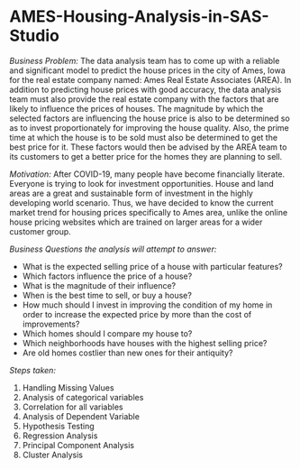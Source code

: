 # AMES-Housing-Analysis-in-SAS-Studio

*Business Problem:*
The data analysis team has to come up with a reliable and significant model to predict the house prices in the city of Ames, Iowa for the real estate company named: Ames Real Estate Associates (AREA). In addition to predicting house prices with good accuracy, the data analysis team must also provide the real estate company with the factors that are likely to influence the prices of houses. The magnitude by which the selected factors are influencing the house price is also to be determined so as to invest proportionately for improving the house quality. Also, the prime time at which the house is to be sold must also be determined to get the best price for it. These factors would then be advised by the AREA team to its customers to get a better price for the homes they are planning to sell. 

*Motivation:*
After COVID-19, many people have become financially literate. Everyone is trying to look for investment opportunities. House and land areas are a great and sustainable form of investment in the highly developing world scenario. Thus, we have decided to know the current market trend for housing prices specifically to Ames area, unlike the online house pricing websites which are trained on larger areas for a wider customer group.  

*Business Questions the analysis will attempt to answer:*
-	What is the expected selling price of a house with particular features?
-	Which factors influence the price of a house?
-	What is the magnitude of their influence?
-	When is the best time to sell, or buy a house?
-	How much should I invest in improving the condition of my home in order to increase the expected price by more than the cost of improvements?
-	Which homes should I compare my house to? 
-	Which neighborhoods have houses with the highest selling price?
-	Are old homes costlier than new ones for their antiquity?

*Steps taken:*
1. Handling Missing Values
2. Analysis of categorical variables
3. Correlation for all variables
4. Analysis of Dependent Variable
5. Hypothesis Testing
6. Regression Analysis
7. Principal Component Analysis
8. Cluster Analysis
